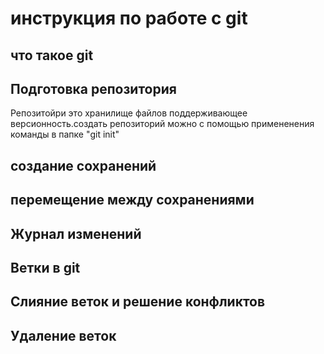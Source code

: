 # инструкция по работе с git

## что такое git 

## Подготовка репозитория 

Репозитойри это хранилище файлов поддерживающее версионность.создать репозиторий можно с помощью примененения команды в папке "git init" 

## создание сохранений

## перемещение между сохранениями

## Журнал изменений 

## Ветки в  git

## Слияние веток и решение конфликтов

## Удаление веток
